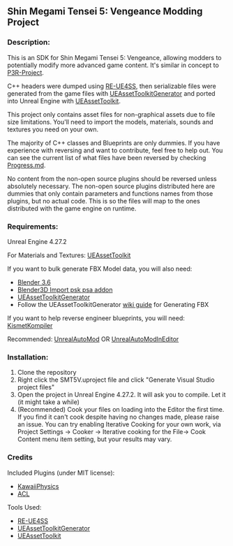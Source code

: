 Shin Megami Tensei 5: Vengeance Modding Project
------------------------------------------

### Description:
This is an SDK for Shin Megami Tensei 5: Vengeance, allowing modders to potentially modify more advanced game content.  It's similar in concept to [P3R-Project](https://github.com/rirurin/P3R-Project/).

C++ headers were dumped using [RE-UE4SS](https://github.com/UE4SS-RE/RE-UE4SS), then serializable files were generated from the game files with [UEAssetToolkitGenerator](https://github.com/LongerWarrior/UEAssetToolkitGenerator) and ported into Unreal Engine with [UEAssetToolkit](https://github.com/Buckminsterfullerene02/UEAssetToolkit-Fixes).

This project only contains asset files for non-graphical assets due to file size limitations. You'll need to import the models, materials, sounds and textures you need on your own.

The majority of C++ classes and Blueprints are only dummies. If you have experience with reversing and want to contribute, feel free to help out.  You can see the current list of what files have been
reversed by checking [Progress.md](https://github.com/bombasticmori/SMT5V-Project/blob/master/PROGRESS.md?plain=1).

No content from the non-open source plugins should be reversed unless absolutely necessary. The non-open source plugins distributed here are dummies that only contain parameters and functions names from those plugins, but no actual code.
This is so the files will map to the ones distributed with the game engine on runtime.

### Requirements:
Unreal Engine 4.27.2

For Materials and Textures:
[UEAssetToolkit](https://github.com/Buckminsterfullerene02/UEAssetToolkit-Fixes)

If you want to bulk generate FBX Model data, you will also need:

- [Blender 3.6](https://www.blender.org/download/releases/3-6/)</li>
- [Blender3D Import psk psa addon](https://github.com/matyalatte/blender3d_import_psk_psa)</li>
- [UEAssetToolkitGenerator](https://github.com/LongerWarrior/UEAssetToolkitGenerator)</li>
- Follow the UEAssetToolkitGenerator [wiki guide](https://github.com/LongerWarrior/UEAssetToolkitGenerator/wiki/Generating-FBX) for Generating FBX

If you want to help reverse engineer blueprints, you will need:
[KismetKompiler](https://github.com/tge-was-taken/KismetKompiler/)

Recommended:
[UnrealAutoMod](https://github.com/Mythical-Github/unreal_auto_mod) OR [UnrealAutoModInEditor](https://github.com/Mythical-Github/UnrealAutoModInEditor)

### Installation:
1) Clone the repository
2) Right click the SMT5V.uproject file and click "Generate Visual Studio project files"
3) Open the project in Unreal Engine 4.27.2.  It will ask you to compile. Let it (it might take a while)
4) (Recommended) Cook your files on loading into the Editor the first time. If you find it can't cook despite having no changes made, please raise an issue.  You can try enabling Iterative Cooking for your own work, via Project Settings -> Cooker -> Iterative cooking for the File-> Cook Content menu item setting, but your results may vary.

### Credits
Included Plugins (under MIT license):
- [KawaiiPhysics](https://github.com/pafuhana1213/KawaiiPhysics)
- [ACL](https://github.com/nfrechette/acl)

Tools Used:
- [RE-UE4SS](https://github.com/UE4SS-RE/RE-UE4SS)
- [UEAssetToolkitGenerator](https://github.com/LongerWarrior/UEAssetToolkitGenerator)
- [UEAssetToolkit](https://github.com/Buckminsterfullerene02/UEAssetToolkit-Fixes)
